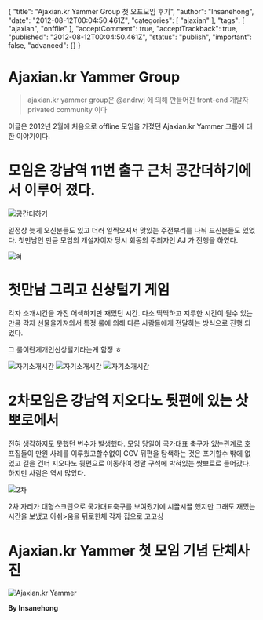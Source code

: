 {
    "title": "Ajaxian.kr Yammer Group 첫 오프모임 후기",
    "author": "Insanehong",
    "date": "2012-08-12T00:04:50.461Z",
    "categories": [
        "ajaxian"
    ],
    "tags": [
        "ajaxian",
        "onfflie"
    ],
    "acceptComment": true,
    "acceptTrackback": true,
    "published": "2012-08-12T00:04:50.461Z",
    "status": "publish",
    "important": false,
    "advanced": {}
}


# Ajaxian.kr Yammer Group 
>ajaxian.kr yammer group은 @andrwj 에 의해 만들어진 front-end 개발자 privated community 이다


이글은 2012년 2월에  처음으로 offline 모임을 가졌던 Ajaxian.kr Yammer 그룹에 대한 이야기이다.

# 모임은 강남역 11번 출구 근처 공간더하기에서 이루어 졌다.

![공간더하기](./@img/plus.jpeg)

일정상 늦게 오신분들도 있고 더러 일찍오셔서 맛있는 주전부리를 나눠 드신분들도 있었다.
첫만남인 만큼 모임의 개설자이자 당시 회동의 주최자인 AJ 가 진행을 하였다.

![aj](./@img/aj.jpeg)

# 첫만남 그리고 신상털기 게임
각자 소개시간을 가진 어색하지만 재밌던 시간. 다소 딱딱하고 지루한 시간이 될수 있는 만큼 각자 선물을가져와서 특정 룰에 의해 다른 사람들에게 전달하는 방식으로 진행 되었다.

그 룰이란게개인신상털기라는게 함정 ㅎ
 
![자기소개시간](./@img/intro1.jpeg)
![자기소개시간](./@img/intro2.jpeg)
![자기소개시간](./@img/intro3.jpeg)

# 2차모임은 강남역 지오다노 뒷편에 있는 삿뽀로에서
전혀 생각하지도 못했던 변수가 발생했다. 모임 당일이 국가대표 축구가 있는관계로 호프집들이 만원 사례를 이루웠고할수없이 CGV 뒤편을 탐색하는 것은 포기할수 밖에 없었고 길을 건너 지오다노 뒷편으로 이동하여 정말 구석에 박혀있는 쌋뽀로로 들어갔다.
하지만  사람은 역시 많았다.

![2차](./@img/ssapporo.jpeg)

2차 자리가 대형스크린으로 국가대표축구를 보여줬기에 시끌시끌 했지만 그래도 재밌는 시간을 보냈고 아쉬>움을 뒤로한체 각자 집으로 고고싱

# Ajaxian.kr Yammer 첫 모임 기념 단체사진

![Ajaxian.kr Yammer](./@img/ajaxian_yammer.png)

**By Insanehong**

